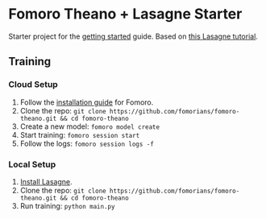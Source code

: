 # Fomoro Theano + Lasagne Starter

Starter project for the [getting started](https://fomoro.gitbooks.io/guide/content/getting_started.html) guide. Based on [this Lasagne tutorial](http://lasagne.readthedocs.org/en/latest/user/tutorial.html).

## Training

### Cloud Setup

1. Follow the [installation guide](https://fomoro.gitbooks.io/guide/content/installation.html) for Fomoro.
2. Clone the repo: `git clone https://github.com/fomorians/fomoro-theano.git && cd fomoro-theano`
3. Create a new model: `fomoro model create`
4. Start training: `fomoro session start`
5. Follow the logs: `fomoro session logs -f`

### Local Setup

1. [Install Lasagne](http://lasagne.readthedocs.org/en/latest/user/installation.html).
2. Clone the repo: `git clone https://github.com/fomorians/fomoro-theano.git && cd fomoro-theano`
3. Run training: `python main.py`
